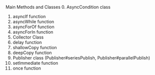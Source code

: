 
Main Methods and Classes
  0. AsyncCondition class
  1. asyncIf function
  2. asyncWhile function
  3. asyncForOf function
  4. asyncForIn function
  5. Collector Class
  6. delay function
  7. shallowCopy function
  8. deepCopy function
  9. Publisher class (Publisher#seriesPublish, Publisher#parallelPublish)
  10. setImmediate function
  11. once function
